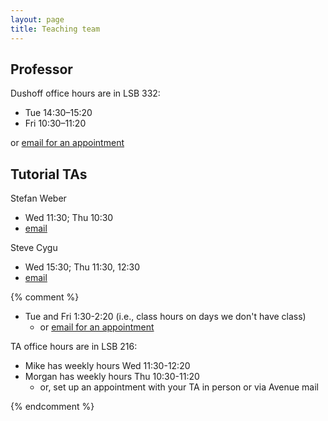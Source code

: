 ```yaml
---
layout: page
title: Teaching team
---
```


## Professor

Dushoff office hours are in LSB 332:

* Tue 14:30–15:20
* Fri 10:30–11:20

or [email for an appointment](mailto:dushoff@mcmaster.ca)

## Tutorial TAs

Stefan Weber

* Wed 11:30; Thu 10:30 
* [email](mailto:s.d.weber.ont@gmail.com)

Steve Cygu

* Wed 15:30; Thu 11:30, 12:30
* [email](mailto:cygus@mcmaster.ca)

{% comment %} 
* Tue and Fri 1:30-2:20 (i.e., class hours on days we don't have class)
	* or [email for an appointment](mailto:dushoff@mcmaster.ca)

TA office hours are in LSB 216:

* Mike has weekly hours Wed 11:30-12:20
* Morgan has weekly hours Thu 10:30-11:20
	* or, set up an appointment with your TA in person or via Avenue mail

{% endcomment %} 
